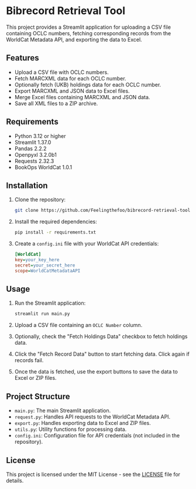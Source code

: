 # Bibrecord Retrieval Tool

This project provides a Streamlit application for uploading a CSV file containing OCLC numbers, fetching corresponding records from the WorldCat Metadata API, and exporting the data to Excel.

## Features

- Upload a CSV file with OCLC numbers.
- Fetch MARCXML data for each OCLC number.
- Optionally fetch (UKB) holdings data for each OCLC number.
- Export MARCXML and JSON data to Excel files.
- Merge Excel files containing MARCXML and JSON data.
- Save all XML files to a ZIP archive.

## Requirements

- Python 3.12 or higher
- Streamlit 1.37.0
- Pandas 2.2.2
- Openpyxl 3.2.0b1
- Requests 2.32.3
- BookOps WorldCat 1.0.1

## Installation

1. Clone the repository:
    ```sh
    git clone https://github.com/Feelingthefoo/bibrecord-retrieval-tool.git
    ```

2. Install the required dependencies:
    ```sh
    pip install -r requirements.txt
    ```

3. Create a `config.ini` file with your WorldCat API credentials:
    ```ini
    [WorldCat]
    key=your_key_here
    secret=your_secret_here
    scope=WorldCatMetadataAPI
    ```

## Usage

1. Run the Streamlit application:
    ```sh
    streamlit run main.py
    ```

2. Upload a CSV file containing an `OCLC Number` column.

3. Optionally, check the "Fetch Holdings Data" checkbox to fetch holdings data.

4. Click the "Fetch Record Data" button to start fetching data. Click again if records fail.

5. Once the data is fetched, use the export buttons to save the data to Excel or ZIP files.

## Project Structure

- `main.py`: The main Streamlit application.
- `request.py`: Handles API requests to the WorldCat Metadata API.
- `export.py`: Handles exporting data to Excel and ZIP files.
- `utils.py`: Utility functions for processing data.
- `config.ini`: Configuration file for API credentials (not included in the repository).

## License

This project is licensed under the MIT License - see the [LICENSE](LICENSE.txt) file for details.